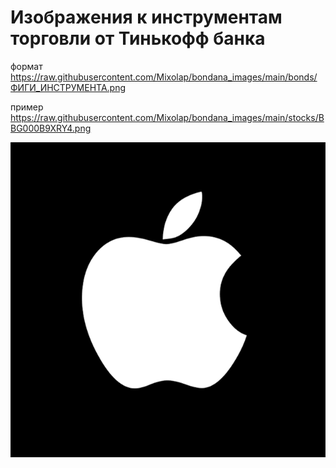 # Изображения к инструментам торговли от Тинькофф банка

формат https://raw.githubusercontent.com/Mixolap/bondana_images/main/bonds/ФИГИ_ИНСТРУМЕНТА.png

пример https://raw.githubusercontent.com/Mixolap/bondana_images/main/stocks/BBG000B9XRY4.png

![Сссылка на инструмент](https://raw.githubusercontent.com/Mixolap/bondana_images/main/stocks/BBG000B9XRY4.png)